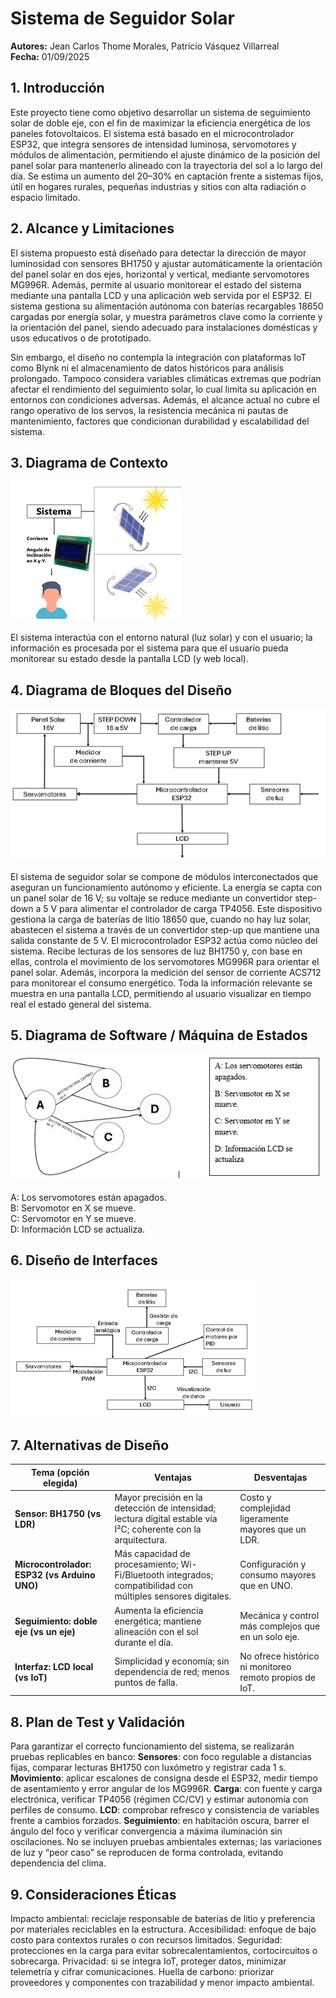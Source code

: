 # Sistema de Seguidor Solar

**Autores:** Jean Carlos Thome Morales, Patricio Vásquez Villarreal  
**Fecha:** 01/09/2025

## 1. Introducción
Este proyecto tiene como objetivo desarrollar un sistema de seguimiento solar de doble eje, con el fin de maximizar la eficiencia energética de los paneles fotovoltaicos. El sistema está basado en el microcontrolador ESP32, que integra sensores de intensidad luminosa, servomotores y módulos de alimentación, permitiendo el ajuste dinámico de la posición del panel solar para mantenerlo alineado con la trayectoria del sol a lo largo del día. Se estima un aumento del 20–30% en captación frente a sistemas fijos, útil en hogares rurales, pequeñas industrias y sitios con alta radiación o espacio limitado.

## 2. Alcance y Limitaciones
El sistema propuesto está diseñado para detectar la dirección de mayor luminosidad con sensores BH1750 y ajustar automáticamente la orientación del panel solar en dos ejes, horizontal y vertical, mediante servomotores MG996R. Además, permite al usuario monitorear el estado del sistema mediante una pantalla LCD y una aplicación web servida por el ESP32. El sistema gestiona su alimentación autónoma con baterías recargables 18650 cargadas por energía solar, y muestra parámetros clave como la corriente y la orientación del panel, siendo adecuado para instalaciones domésticas y usos educativos o de prototipado.

Sin embargo, el diseño no contempla la integración con plataformas IoT como Blynk ni el almacenamiento de datos históricos para análisis prolongado. Tampoco considera variables climáticas extremas que podrían afectar el rendimiento del seguimiento solar, lo cual limita su aplicación en entornos con condiciones adversas. Además, el alcance actual no cubre el rango operativo de los servos, la resistencia mecánica ni pautas de mantenimiento, factores que condicionan durabilidad y escalabilidad del sistema.

## 3. Diagrama de Contexto
![Diagrama de contexto](Embebidos/media/image1.png)

El sistema interactúa con el entorno natural (luz solar) y con el usuario; la información es procesada por el sistema para que el usuario pueda monitorear su estado desde la pantalla LCD (y web local).

## 4. Diagrama de Bloques del Diseño
![Diagrama de bloques del diseño](Embebidos/media/image2.png)

El sistema de seguidor solar se compone de módulos interconectados que aseguran un funcionamiento autónomo y eficiente. La energía se capta con un panel solar de 16 V; su voltaje se reduce mediante un convertidor step-down a 5 V para alimentar el controlador de carga TP4056. Este dispositivo gestiona la carga de baterías de litio 18650 que, cuando no hay luz solar, abastecen el sistema a través de un convertidor step-up que mantiene una salida constante de 5 V. El microcontrolador ESP32 actúa como núcleo del sistema. Recibe lecturas de los sensores de luz BH1750 y, con base en ellas, controla el movimiento de los servomotores MG996R para orientar el panel solar. Además, incorpora la medición del sensor de corriente ACS712 para monitorear el consumo energético. Toda la información relevante se muestra en una pantalla LCD, permitiendo al usuario visualizar en tiempo real el estado general del sistema.

## 5. Diagrama de Software / Máquina de Estados
![Máquina de estados](Embebidos/media/image3.png)

A: Los servomotores están apagados.  
B: Servomotor en X se mueve.  
C: Servomotor en Y se mueve.  
D: Información LCD se actualiza.

## 6. Diseño de Interfaces
![Diseño de interfaces](Embebidos/media/image4.png)

## 7. Alternativas de Diseño
| Tema (opción elegida) | Ventajas | Desventajas |
|---|---|---|
| **Sensor: BH1750 (vs LDR)** | Mayor precisión en la detección de intensidad; lectura digital estable vía I²C; coherente con la arquitectura. | Costo y complejidad ligeramente mayores que un LDR. |
| **Microcontrolador: ESP32 (vs Arduino UNO)** | Más capacidad de procesamiento; Wi-Fi/Bluetooth integrados; compatibilidad con múltiples sensores digitales. | Configuración y consumo mayores que en UNO. |
| **Seguimiento: doble eje (vs un eje)** | Aumenta la eficiencia energética; mantiene alineación con el sol durante el día. | Mecánica y control más complejos que en un solo eje. |
| **Interfaz: LCD local (vs IoT)** | Simplicidad y economía; sin dependencia de red; menos puntos de falla. | No ofrece histórico ni monitoreo remoto propios de IoT. |

## 8. Plan de Test y Validación
Para garantizar el correcto funcionamiento del sistema, se realizarán pruebas replicables en banco: **Sensores**: con foco regulable a distancias fijas, comparar lecturas BH1750 con luxómetro y registrar cada 1 s. **Movimiento**: aplicar escalones de consigna desde el ESP32, medir tiempo de asentamiento y error angular de los MG996R. **Carga**: con fuente y carga electrónica, verificar TP4056 (régimen CC/CV) y estimar autonomía con perfiles de consumo. **LCD**: comprobar refresco y consistencia de variables frente a cambios forzados. **Seguimiento**: en habitación oscura, barrer el ángulo del foco y verificar convergencia a máxima iluminación sin oscilaciones. No se incluyen pruebas ambientales externas; las variaciones de luz y “peor caso” se reproducen de forma controlada, evitando dependencia del clima.

## 9. Consideraciones Éticas
Impacto ambiental: reciclaje responsable de baterías de litio y preferencia por materiales reciclables en la estructura. Accesibilidad: enfoque de bajo costo para contextos rurales o con recursos limitados. Seguridad: protecciones en la carga para evitar sobrecalentamientos, cortocircuitos o sobrecarga. Privacidad: si se integra IoT, proteger datos, minimizar telemetría y cifrar comunicaciones. Huella de carbono: priorizar proveedores y componentes con trazabilidad y menor impacto ambiental.

